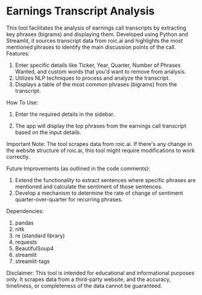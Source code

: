 <h1>Earnings Transcript Analysis</h1>

This tool facilitates the analysis of earnings call transcripts by extracting key phrases (bigrams) and displaying them. Developed using Python and Streamlit, it sources transcript data from roic.ai and highlights the most mentioned phrases to identify the main discussion points of the call.
Features:
  1) Enter specific details like Ticker, Year, Quarter, Number of Phrases Wanted, and custom words that you'd want to remove from analysis.
  2) Utilizes NLP techniques to process and analyze the transcript.
  3) Displays a table of the most common phrases (bigrams) from the transcript.

How To Use:
  1) Enter the required details in the sidebar.

  2) The app will display the top phrases from the earnings call transcript based on the input details.

Important Note:
The tool scrapes data from roic.ai. If there's any change in the website structure of roic.ai, this tool might require modifications to work correctly.

Future Improvements (as outlined in the code comments):
  1) Extend the functionality to extract sentences where specific phrases are mentioned and calculate the sentiment of those sentences.
  2) Develop a mechanism to determine the rate of change of sentiment quarter-over-quarter for recurring phrases.

Dependencies:
  1) pandas
  2) nltk
  3) re (standard library)
  4) requests
  5) BeautifulSoup4
  6) streamlit
  7) streamlit-tags

Disclaimer:
This tool is intended for educational and informational purposes only. It scrapes data from a third-party website, and the accuracy, timeliness, or completeness of the data cannot be guaranteed.

